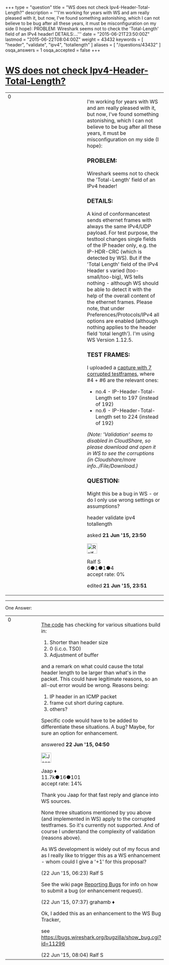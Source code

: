 +++
type = "question"
title = "WS does not check Ipv4-Header-Total-Length?"
description = '''I&#x27;m working for years with WS and am really pleased with it, but now, I&#x27;ve found something astonishing, which I can not believe to be bug after all these years, it must be misconfiguration on my side (I hope): PROBLEM: Wireshark seems not to check the &#x27;Total-Length&#x27; field of an IPv4 header! DETAILS:...'''
date = "2015-06-21T23:50:00Z"
lastmod = "2015-06-22T08:04:00Z"
weight = 43432
keywords = [ "header", "validate", "ipv4", "totallength" ]
aliases = [ "/questions/43432" ]
osqa_answers = 1
osqa_accepted = false
+++

<div class="headNormal">

# [WS does not check Ipv4-Header-Total-Length?](/questions/43432/ws-does-not-check-ipv4-header-total-length)

</div>

<div id="main-body">

<div id="askform">

<table id="question-table" style="width:100%;"><colgroup><col style="width: 50%" /><col style="width: 50%" /></colgroup><tbody><tr class="odd"><td style="width: 30px; vertical-align: top"><div class="vote-buttons"><span id="post-43432-upvote" class="ajax-command post-vote up" rel="nofollow" title="I like this post (click again to cancel)"> </span><div id="post-43432-score" class="post-score" title="current number of votes">0</div><span id="post-43432-downvote" class="ajax-command post-vote down" rel="nofollow" title="I dont like this post (click again to cancel)"> </span> <span id="favorite-mark" class="ajax-command favorite-mark" rel="nofollow" title="mark/unmark this question as favorite (click again to cancel)"> </span><div id="favorite-count" class="favorite-count"></div></div></td><td><div id="item-right"><div class="question-body"><p>I'm working for years with WS and am really pleased with it, but now, I've found something astonishing, which I can not believe to be bug after all these years, it must be misconfiguration on my side (I hope):</p><h3 id="problem">PROBLEM:</h3><p>Wireshark seems not to check the 'Total-Length' field of an IPv4 header!</p><h3 id="details">DETAILS:</h3><p>A kind of conformancetest sends ethernet frames with always the same IPv4/UDP payload. For test purpose, the testtool changes single fields of the IP header only, e.g. the IP-HDR-CRC (which is detected by WS). But if the 'Total Length' field of the IPv4 Header s varied (too-small/too-big), WS tells nothing - although WS should be able to detect it with the help of the overall content of the ethernet frames. Please note, that under Preferences/Protocols/IPv4 all options are enabled (although nothing applies to the header field 'total length'). I'm using WS Version 1.12.5.</p><h3 id="test-frames">TEST FRAMES:</h3><p>I uploaded a <a href="https://www.cloudshark.org/captures/7c36ec0ec8f6">capture with 7 corrupted testframes</a>, where #4 + #6 are the relevant ones:</p><ul><li>no.4 - IP-Header-Total-Length set to 197 (instead of 192)</li><li>no.6 - IP-Header-Total-Length set to 224 (instead of 192)</li></ul><p><em>(Note: 'Validation' seems to disabled in CloudShare, so please download and open it in WS to see the corruptions (in Cloudshare/more info../File/Download.)</em></p><h3 id="question">QUESTION:</h3><p>Might this be a bug in WS - or do I only use wrong settings or assumptions?</p></div><div id="question-tags" class="tags-container tags"><span class="post-tag tag-link-header" rel="tag" title="see questions tagged &#39;header&#39;">header</span> <span class="post-tag tag-link-validate" rel="tag" title="see questions tagged &#39;validate&#39;">validate</span> <span class="post-tag tag-link-ipv4" rel="tag" title="see questions tagged &#39;ipv4&#39;">ipv4</span> <span class="post-tag tag-link-totallength" rel="tag" title="see questions tagged &#39;totallength&#39;">totallength</span></div><div id="question-controls" class="post-controls"></div><div class="post-update-info-container"><div class="post-update-info post-update-info-user"><p>asked <strong>21 Jun '15, 23:50</strong></p><img src="https://secure.gravatar.com/avatar/9cda1b2e882533ded78af7471c874f0c?s=32&amp;d=identicon&amp;r=g" class="gravatar" width="32" height="32" alt="Ralf%20S&#39;s gravatar image" /><p><span>Ralf S</span><br />
<span class="score" title="6 reputation points">6</span><span title="1 badges"><span class="badge1">●</span><span class="badgecount">1</span></span><span title="1 badges"><span class="silver">●</span><span class="badgecount">1</span></span><span title="4 badges"><span class="bronze">●</span><span class="badgecount">4</span></span><br />
<span class="accept_rate" title="Rate of the user&#39;s accepted answers">accept rate:</span> <span title="Ralf S has no accepted answers">0%</span></p></div><div class="post-update-info post-update-info-edited"><p><span> edited <strong>21 Jun '15, 23:51</strong> </span></p></div></div><div id="comments-container-43432" class="comments-container"></div><div id="comment-tools-43432" class="comment-tools"></div><div class="clear"></div><div id="comment-43432-form-container" class="comment-form-container"></div><div class="clear"></div></div></td></tr></tbody></table>

------------------------------------------------------------------------

<div class="tabBar">

<span id="sort-top"></span>

<div class="headQuestions">

One Answer:

</div>

</div>

<span id="43437"></span>

<div id="answer-container-43437" class="answer">

<table style="width:100%;"><colgroup><col style="width: 50%" /><col style="width: 50%" /></colgroup><tbody><tr class="odd"><td style="width: 30px; vertical-align: top"><div class="vote-buttons"><span id="post-43437-upvote" class="ajax-command post-vote up" rel="nofollow" title="I like this post (click again to cancel)"> </span><div id="post-43437-score" class="post-score" title="current number of votes">0</div><span id="post-43437-downvote" class="ajax-command post-vote down" rel="nofollow" title="I dont like this post (click again to cancel)"> </span></div></td><td><div class="item-right"><div class="answer-body"><p><a href="https://code.wireshark.org/review/gitweb?p=wireshark.git;a=blob;f=epan/dissectors/packet-ip.c;h=5a785207ad083b58f9314cc01cfb3a8011554dbf;hb=c52dc98563db07f0bb152ca63304bf6e40682422#l2078">The code</a> has checking for various situations build in:</p><ol><li>Shorter than header size</li><li>0 (i.c.o. TSO)</li><li>Adjustment of buffer</li></ol><p>and a remark on what could cause the total header length to be larger than what's in the packet. This could have legitimate reasons, so an all-out error would be wrong. Reasons being:</p><ol><li>IP header in an ICMP packet</li><li>frame cut short during capture.</li><li>others?</li></ol><p>Specific code would have to be added to differentiate these situations. A bug? Maybe, for sure an option for enhancement.</p></div><div class="answer-controls post-controls"></div><div class="post-update-info-container"><div class="post-update-info post-update-info-user"><p>answered <strong>22 Jun '15, 04:50</strong></p><img src="https://secure.gravatar.com/avatar/2337f0406681e5c72ea0e6f1f0d6c0b0?s=32&amp;d=identicon&amp;r=g" class="gravatar" width="32" height="32" alt="Jaap&#39;s gravatar image" /><p><span>Jaap ♦</span><br />
<span class="score" title="11680 reputation points"><span>11.7k</span></span><span title="16 badges"><span class="silver">●</span><span class="badgecount">16</span></span><span title="101 badges"><span class="bronze">●</span><span class="badgecount">101</span></span><br />
<span class="accept_rate" title="Rate of the user&#39;s accepted answers">accept rate:</span> <span title="Jaap has 155 accepted answers">14%</span></p></div></div><div id="comments-container-43437" class="comments-container"><span id="43439"></span><div id="comment-43439" class="comment"><div id="post-43439-score" class="comment-score"></div><div class="comment-text"><p>Thank you Jaap for that fast reply and glance into WS sources.</p><p>None three situations mentioned by you above (and implemented in WS) apply to the corrupted testframes. So it's currently not supported. And of course I understand the complexity of validation (reasons above).</p><p>As WS development is widely out of my focus and as I really like to trigger this as a WS enhancement - whom could I give a '+1' for this proposal?</p></div><div id="comment-43439-info" class="comment-info"><span class="comment-age">(22 Jun '15, 06:23)</span> <span class="comment-user userinfo">Ralf S</span></div></div><span id="43440"></span><div id="comment-43440" class="comment"><div id="post-43440-score" class="comment-score"></div><div class="comment-text"><p>See the wiki page <a href="https://wiki.wireshark.org/ReportingBugs">Reporting Bugs</a> for info on how to submit a bug (or enhancement request).</p></div><div id="comment-43440-info" class="comment-info"><span class="comment-age">(22 Jun '15, 07:37)</span> <span class="comment-user userinfo">grahamb ♦</span></div></div><span id="43442"></span><div id="comment-43442" class="comment"><div id="post-43442-score" class="comment-score"></div><div class="comment-text"><p>Ok, I added this as an enhancement to the WS Bug Tracker,</p><p>see <a href="https://bugs.wireshark.org/bugzilla/show_bug.cgi?id=11296">https://bugs.wireshark.org/bugzilla/show_bug.cgi?id=11296</a></p></div><div id="comment-43442-info" class="comment-info"><span class="comment-age">(22 Jun '15, 08:04)</span> <span class="comment-user userinfo">Ralf S</span></div></div></div><div id="comment-tools-43437" class="comment-tools"></div><div class="clear"></div><div id="comment-43437-form-container" class="comment-form-container"></div><div class="clear"></div></div></td></tr></tbody></table>

</div>

<div class="paginator-container-left">

</div>

</div>

</div>

